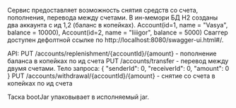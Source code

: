 Сервис предоставляет возможность снятия средств со счета, пополнения, перевода между счетами. 
В ин-мемори БД H2 созданы два аккаунта с ид 1,2 (баланс в копейках).
Account(id=1, name = "Vasya", balance = 10000), Account(id=2, name = "Iiiigor", balance = 5000)
Сваггер доступен дефолтной ссылке по http://localhost:8080/swagger-ui.html#/.

API:
PUT /accounts/replenishment/{accountId}/{amount} - пополнение баланса в копейках по ид счета
PUT /accounts/transfer - перевод между двумя счетами. Тело запроса:
{
  "senderId": 0,
  "receiverId": 0,
  "amount": 0
}
PUT /accounts/withdrawal/{accountId}/{amount} - снятие со счета в копейках по ид счета

Таска bootJar упаковывает в исполняемый jar.
